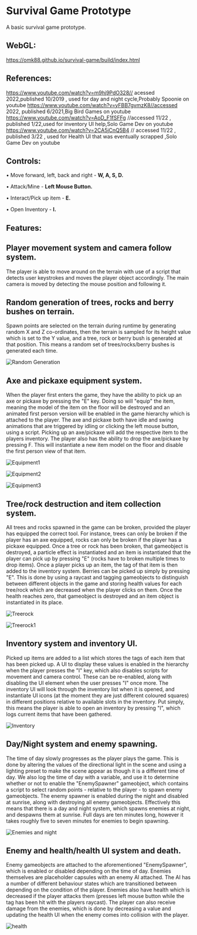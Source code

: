 # Survival Game Prototype

A basic survival game prototype.

## WebGL:

https://omk88.github.io/survival-game/build/index.html

## References:

https://www.youtube.com/watch?v=m9hj9PdO328// acessed 2022,published 10/2019 , used for day and night cycle,Probably Spoonie on youtube 
https://www.youtube.com/watch?v=yFBB7gvmzK8//accessed 2022, published 6/2021,Big Bird Games on youtube
https://www.youtube.com/watch?v=AoD_F1fSFFg //accessed 11/22 , published 1/22,used for inventory UI help,Solo Game Dev on youtube
https://www.youtube.com/watch?v=2CA5jCnQ5B4 // accessed 11/22 , published 3/22 , used for Health UI that was eventually scrapped ,Solo Game Dev on youtube

## Controls:

• Move forward, left, back and right - 	**W, A, S, D.**

• Attack/Mine - 	**Left Mouse Button.**

• Interact/Pick up item - 	**E.**

• Open Inventory - 	**I.**

## Features:



## Player movement system and camera follow system.

The player is able to move around on the terrain with use of a script that detects user keystrokes and moves the player object accordingly. The main camera is moved by detecting the mouse position and following it.

## Random generation of trees, rocks and berry bushes on terrain.

Spawn points are selected on the terrain during runtime by generating random X and Z co-ordinates, then the terrain is sampled for its height value which is set to the Y value, and a tree, rock or berry bush is generated at that position. This means a random set of trees/rocks/berry bushes is generated each time.

![Random Generation](https://user-images.githubusercontent.com/46501575/200926357-e762a373-f4dd-4090-96d9-cfc30bdefb01.png)

## Axe and pickaxe equipment system.

When the player first enters the game, they have the ability to pick up an axe or pickaxe by pressing the "E" key. Doing so will "equip" the item, meaning the model of the item on the floor will be destroyed and an animated first person version will be enabled in the game hierarchy which is attached to the player. The axe and pickaxe both have idle and swing animations that are triggered by idling or clicking the left mouse button, using a script. Picking up an axe/pickaxe will add the respective item to the players inventory. The player also has the ability to drop the axe/pickaxe by pressing F. This will instantiate a new item model on the floor and disable the first person view of that item.

![Equipment1](https://user-images.githubusercontent.com/46501575/200940241-e38479da-c1db-44cd-99d3-722a19bdfa26.png)

![Equipment2](https://user-images.githubusercontent.com/46501575/200940261-1fbb290b-34bc-4a72-abdb-15892306c9de.png)

![Equipment3](https://user-images.githubusercontent.com/46501575/200940808-b1caef08-7255-4ce1-ac61-1dd389da7f7c.png)

## Tree/rock destruction and item collection system.

All trees and rocks spawned in the game can be broken, provided the player has equipped the correct tool. For instance, trees can only be broken if the player has an axe equipped, rocks can only be broken if the player has a pickaxe equipped. Once a tree or rock has been broken, that gameobject is destroyed, a particle effect is instantiated and an item is instantiated that the player can pick up by pressing "E" (rocks have to broken multiple times to drop items). Once a player picks up an item, the tag of that item is then added to the inventory system. Berries can be picked up simply by pressing "E". This is done by using a raycast and tagging gameobjects to distinguish between different objects in the game and storing health values for each tree/rock which are decreased when the player clicks on them. Once the health reaches zero, that gameobject is destroyed and an item object is instantiated in its place.

![Treerock](https://user-images.githubusercontent.com/46501575/200941491-ec97e7c1-48cf-4b1b-bbaa-d49c5b4cca17.png)

![Treerock1](https://user-images.githubusercontent.com/46501575/200941745-74deef5a-c291-4181-827a-215084211d40.png)

## Inventory system and inventory UI.

Picked up items are added to a list which stores the tags of each item that has been picked up. A UI to display these values is enabled in the hierarchy when the player presses the "I" key, which also disables scripts for movement and camera control. These can be re-enabled, along with disabling the UI element when the user presses "I" once more. The inventory UI will look through the inventory list when it is opened, and instantiate UI icons (at the moment they are just different coloured squares) in different positions relative to available slots in the inventory. Put simply, this means the player is able to open an inventory by pressing "I", which logs current items that have been gathered.

![Inventory](https://user-images.githubusercontent.com/46501575/200942127-8e3137dc-b846-4d4e-81f2-fdf44bc8f38a.png)

## Day/Night system and enemy spawning.

The time of day slowly progresses as the player plays the game. This is done by altering the values of the directional light in the scene and using a lighting preset to make the scene appear as though it is a different time of day. We also log the time of day with a variable, and use it to determine whether or not to enable the "EnemySpawner" gameobject, which contains a script to select random points - relative to the player - to spawn enemy gameobjects. The enemy spawner is enabled during the night and disabled at sunrise, along with destroying all enemy gameobjects. Effectively this means that there is a day and night system, which spawns enemies at night, and despawns them at sunrise. Full days are ten minutes long, however it takes roughly five to seven minutes for enemies to begin spawning.

![Enemies and night](https://user-images.githubusercontent.com/46501575/200943072-e7157105-5226-48d6-9f8e-c493019ff7cf.png)


## Enemy and health/health UI system and death.

Enemy gameobjects are attached to the aforementioned "EnemySpawner", which is enabled or disabled depending on the time of day. Enemies themselves are placeholder capsules with an enemy AI attached. The AI has a number of different behaviour states which are transitioned between depending on the condition of the player. Enemies also have health which is decreased if the player attacks them (presses left mouse button while the tag has been hit with the players raycast). The player can also receive damage from the enemies, which is done by decreasing a value and updating the health UI when the enemy comes into collision with the player.

![health](https://user-images.githubusercontent.com/46501575/200944045-749ab10c-30fe-4b1c-aa7f-779157565c96.png)
